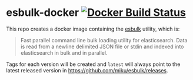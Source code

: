 # esbulk-docker [![Docker Build Status](https://img.shields.io/docker/build/intenthq/esbulk-docker.svg)](https://hub.docker.com/r/intenthq/esbulk-docker/)

This repo creates a docker image containing the [esbulk](https://github.com/miku/esbulk) utility, which is:

> Fast parallel command line bulk loading utility for elasticsearch. Data is read from a newline delimited JSON file or stdin and indexed into elasticsearch in bulk and in parallel.

Tags for each version will be created and `latest` will always point to the latest released version in https://github.com/miku/esbulk/releases.
